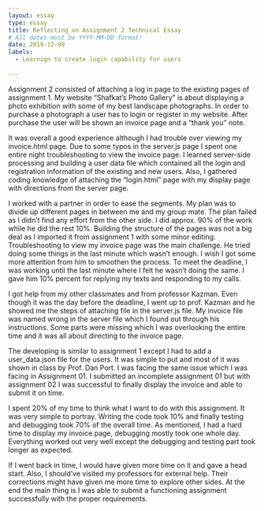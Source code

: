 ```yaml
---
layout: essay
type: essay
title: Reflecting on Assignment 2 Technical Essay
# All dates must be YYYY-MM-DD format!
date: 2019-12-09
labels:
  - Learnign to create login capability for users
  
---
```


Assignment 2 consisted of attaching a log in page to the existing pages of assignment 1. My website “Shafkat’s Photo Gallery” is about displaying a photo exhibition with some of my best landscape photographs. In order to purchase a photograph a user has to login or register in my website. After purchase the user will be shown an invoice page and a “thank you” note. 

It was overall a good experience although I had trouble over viewing my invoice.html page. Due to some typos in the server.js page I spent one entire night troubleshooting to view the invoice page. I learned server-side processing and building a user data file which contained all the login and registration information of the existing and new users. Also, I gathered coding knowledge of attaching the “login.html” page with my display page with directions from the server page. 

I worked with a partner in order to ease the segments. My plan was to divide up different pages in between me and my group mate. The plan failed as I didn’t find any effort from the other side. I did approx. 90% of the work while he did the rest 10%. Building the structure of the pages was not a big deal as I imported it from assignment 1 with some minor editing. Troubleshooting to view my invoice page was the main challenge. He tried doing some things in the last minute which wasn’t enough. I wish I got some more attention from him to smoothen the process. To meet the deadline, I was working until the last minute where I felt he wasn’t doing the same. I gave him 10% percent for replying my texts and responding to my calls. 

I got help from my other classmates and from professor Kazman. Even though it was the day before the deadline, I went up to prof. Kazman and he showed me the steps of attaching file in the server.js file. My invoice file was named wrong in the server file which I found out through his instructions. Some parts were missing which I was overlooking the entire time and it was all about directing to the invoice page. 

The developing is similar to assignment 1 except I had to add a user_data.json file for the users. It was simple to put and most of it was shown in class by Prof. Dan Port. I was facing the same issue which I was facing in Assignment 01. I submitted an incomplete assignment 01 but with assignment 02 I was successful to finally display the invoice and able to submit it on time.

I spent 20% of my time to think what I want to do with this assignment. It was very simple to portray. Writing the code took 10% and finally testing and debugging took 70% of the overall time. As mentioned, I had a hard time to display my invoice page, debugging mostly took one whole day. Everything worked out very well except the debugging and testing part took longer as expected. 

If I went back in time, I would have given more time on it and gave a head start. Also, I should’ve visited my professors for external help. Their corrections might have given me more time to explore other sides. At the end the main thing is I was able to submit a functioning assignment successfully with the proper requirements. 


